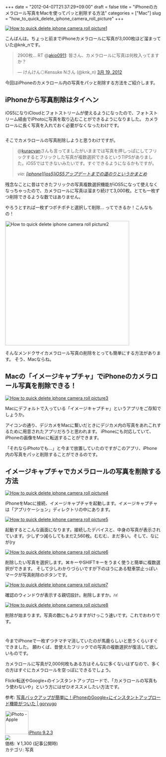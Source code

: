 +++
date = "2012-04-07T21:37:29+09:00"
draft = false
title = "iPhoneのカメラロール写真をMacを使ってパッと削除する方法"
categories = ["Mac"]
slug = "how_to_quick_delete_iphone_camera_roll_picture"
+++

<div class="center"><a href="https://knk-n.com/images/2012/04/how_to_quick_delete_iphone_camera_roll_picture1.jpg" title="How to quick delete iphone camera roll picture1" target="_blank"><img src="https://knk-n.com/images/2012/04/how_to_quick_delete_iphone_camera_roll_picture1.jpg" alt="How to quick delete iphone camera roll picture1" title="how_to_quick_delete_iphone_camera_roll_picture1.jpg" /></a></div>

こんばんは。ちょっと前までiPhoneカメラロールに写真が3,000枚ほど溜まっていた@knk_nです。

<blockquote class="twitter-tweet" lang="ja"><p>2900枚… RT @<a href="https://twitter.com/akio0911">akio0911</a>: 皆さん、カメラロールに写真は何枚入ってますか？</p>&mdash; けんけん◎Kensuke Nさん (@knk_n) <a href="https://twitter.com/knk_n/status/181769955539304450" data-datetime="2012-03-19T15:51:49+00:00">3月 19, 2012</a></blockquote>

今回はiPhoneのカメラロール内の写真をパッと削除する方法をご紹介します。<!--more--><h2>iPhoneから写真削除はタイヘン</h2>

iOS5になりiCloudとフォトストリームが使えるようになったので、フォトストリーム経由でiPhotoに写真を取り込むことができるようになりました。
カメラロールに長く写真を入れておく必要がなくなったわけです。
<p style="margin-top: 2em;">
そこでカメラロールの写真削除しようと思うわけですが。

<blockquote cite="https://knk-n.com/2011/10/14/ios5-update_matome/" title="[iphone][ios5]iOS5アップデートまでの道のりというかまとめ | けんけん.com">
<p>@<a class="twitter-anywhere-user" href="http://twitter.com/kuracyan">kuracyan</a>さんも言ってましたがいままでは写真を押しっぱにしてフリックするとフリックした写真が複数選択できるというTIPSがありました。iOS5ではできないみたいです。すぐできるようになるかもですが。</p>
<cite>via: <a href="https://knk-n.com/2011/10/14/ios5-update_matome/" target="_blank">[iphone][ios5]iOS5アップデートまでの道のりというかまとめ</a></cite>
</blockquote>

残念なことに昔はできたフリックの写真複数選択機能がiOS5になって使えなくなっちゃったので、カメラロールに写真は溜まり続けて3,000枚。とても一枚ずつ削除できるような数ではありません。

やろうとすれば一枚ずつポチポチと選択して削除… 
ってできるか！こんなもの！

<div class="center"><a href="https://knk-n.com/images/2012/04/how_to_quick_delete_iphone_camera_roll_picture2.jpg" title="How to quick delete iphone camera roll picture2" target="_blank"><img src="https://knk-n.com/images/2012/04/how_to_quick_delete_iphone_camera_roll_picture2.jpg" alt="How to quick delete iphone camera roll picture2" title="how_to_quick_delete_iphone_camera_roll_picture2.jpg" width="400"/></a></div>

そんなメンドクサイカメラロール写真の削除をとっても簡単にする方法があります。
そう、Macならね。

<h2>Macの「イメージキャプチャ」でiPhoneのカメラロール写真を削除できる！</h2>

<div class="center"><a href="https://knk-n.com/images/2012/04/how_to_quick_delete_iphone_camera_roll_picture3.jpg" title="How to quick delete iphone camera roll picture3" target="_blank"><img src="https://knk-n.com/images/2012/04/how_to_quick_delete_iphone_camera_roll_picture3.jpg" alt="How to quick delete iphone camera roll picture3" title="how_to_quick_delete_iphone_camera_roll_picture3.jpg" /></a></div>

Macにデフォルトで入っている「イメージキャプチャ」というアプリをご存知でしょうか。

アイコンの通り、デジカメをMacに繋いだときにデジカメ内の写真をあれこれするために用意されたアプリだろうと思われます。
iPhoneにも対応していて、iPhoneの画像をMacに転送することができます。

「それならiPhotoでも…」と今まで放置していたのですがこのアプリ、iPhone内の写真をパッと削除することができるのです。

<h2>イメージキャプチャでカメラロールの写真を削除する方法</h2>

<div class="center"><a href="https://knk-n.com/images/2012/04/how_to_quick_delete_iphone_camera_roll_picture4.jpg" title="How to quick delete iphone camera roll picture4" target="_blank"><img src="https://knk-n.com/images/2012/04/how_to_quick_delete_iphone_camera_roll_picture4.jpg" alt="How to quick delete iphone camera roll picture4" title="how_to_quick_delete_iphone_camera_roll_picture4.jpg" /></a></div>

iPhoneをMacに接続、イメージキャプチャを起動します。イメージキャプチャは「アプリケーション」ディレクトリの中にあります。

<div class="center"><a href="https://knk-n.com/images/2012/04/how_to_quick_delete_iphone_camera_roll_picture5.jpg" title="How to quick delete iphone camera roll picture5" target="_blank"><img src="https://knk-n.com/images/2012/04/how_to_quick_delete_iphone_camera_roll_picture5.jpg" alt="How to quick delete iphone camera roll picture5" title="how_to_quick_delete_iphone_camera_roll_picture5.jpg" /></a></div>

起動するとこんな画面になります。接続したデバイスと、中身の写真が表示されています。少しずつ減らしてもまだ2,560枚。むむむ、まだ多い。そして、なにが(ry


<div class="center"><a href="https://knk-n.com/images/2012/04/how_to_quick_delete_iphone_camera_roll_picture6.jpg" title="How to quick delete iphone camera roll picture6" target="_blank"><img src="https://knk-n.com/images/2012/04/how_to_quick_delete_iphone_camera_roll_picture6.jpg" alt="How to quick delete iphone camera roll picture6" title="how_to_quick_delete_iphone_camera_roll_picture6.jpg" /></a></div>

削除したい写真を選択します。⌘キーやSHIFTキーをうまく使うと簡単に複数選択ができます。
そして少しわかりづらいですが下のほうにある駐車禁止っぽいマークが写真削除のボタンです。

<div class="center"><a href="https://knk-n.com/images/2012/04/how_to_quick_delete_iphone_camera_roll_picture7.jpg" title="How to quick delete iphone camera roll picture7" target="_blank"><img src="https://knk-n.com/images/2012/04/how_to_quick_delete_iphone_camera_roll_picture7.jpg" alt="How to quick delete iphone camera roll picture7" title="how_to_quick_delete_iphone_camera_roll_picture7.jpg" /></a></div>

確認のウィンドウが表示する親切設計。削除しますか。ﾊｲ

<div class="center"><a href="https://knk-n.com/images/2012/04/how_to_quick_delete_iphone_camera_roll_picture8.jpg" title="How to quick delete iphone camera roll picture8" target="_blank"><img src="https://knk-n.com/images/2012/04/how_to_quick_delete_iphone_camera_roll_picture8.jpg" alt="How to quick delete iphone camera roll picture8" title="how_to_quick_delete_iphone_camera_roll_picture8.jpg" /></a></div>

削除が始まります。写真の数にもよりますがけっこう速いです。これでおわりです。

<p style="margin-top: 3em;">

今までiPhoneで一枚ずつチマチマ消していたのが馬鹿らしいと思うくらいすぐできました。
願わくば、昔使えたフリックでの写真の複数選択が復活して欲しいものです。

カメラロールに写真が2,000何枚もある方はそんなに多くないはずなので、多くの方はすぐにカメラロールを空っぽにできるでしょう。

Flickr転送やGoogle+のインスタントアップロードで、「カメラロールの写真もう使わないや」という方にはぜひオススメしたい方法です。

<p>参考: <a href="http://goryugo.com/20120215/instant_upload/" target="_blank">写真バックアップが簡単に！iPhoneのGoogle+にインスタントアップロード機能がついた | goryugo</a><script type="text/javascript">var url="http://goryugo.com/20120215/instant_upload/";</script><script src="http://api.b.st-hatena.com/entry.count?url=http://goryugo.com/20120215/instant_upload/&callback=hatebTxt"></script></p>

<table class="appstorehelper">
<a href="http://itunes.apple.com/jp/app/iphoto/id408981381?mt=12&uo=4" target="new"><img class="appstorehelper_appicn_mac" width="75" height="75" src="http://a1.mzstatic.com/us/r1000/107/Purple/v4/39/5c/31/395c3183-b136-1a90-452e-552264ea8749/NSApplicationIcon.512x512-75.png" alt="iPhoto - Apple"></a>
<a href="http://itunes.apple.com/jp/app/iphoto/id408981381?mt=12&uo=4" target="new">iPhoto 9.2.3</a><br>
<a href="http://itunes.apple.com/jp/app/iphoto/id408981381?mt=12&uo=4" target="itunes_store"><img class="appstorehelper_icn" src="http://ax.phobos.apple.com.edgesuite.net/ja_jp/images/web/linkmaker/badge_macappstore-sm.gif" ></a><br>
価格: &#65509;1,300 (記事公開時)<br>
カテゴリ: 写真<br>
</table>
